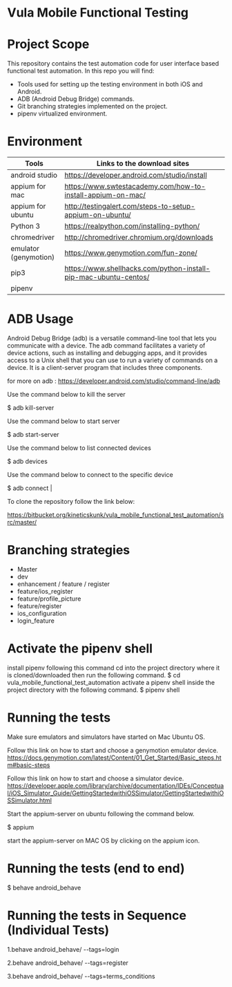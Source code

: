 # Vula Mobile Functional Testing

# Project Scope

This repository contains the test automation code for user
interface based functional test automation. 
In this repo you will find:

- Tools used for setting up the testing environment in both iOS and Android.
- ADB (Android Debug Bridge) commands.
- Git branching strategies implemented on the project.
- pipenv virtualized environment.

 

# Environment 

|Tools                       |  Links to the download sites                                        |
| -------------              | ---------------------------------------------                       |
|android studio              |https://developer.android.com/studio/install                         | 
|appium for mac              | https://www.swtestacademy.com/how-to-install-appium-on-mac/         |
|appium for ubuntu           |http://testingalert.com/steps-to-setup-appium-on-ubuntu/             |     
|Python 3                    |https://realpython.com/installing-python/                            |          
|chromedriver                |http://chromedriver.chromium.org/downloads                           |  
|emulator (genymotion)       |https://www.genymotion.com/fun-zone/                                 |  
|pip3                        |https://www.shellhacks.com/python-install-pip-mac-ubuntu-centos/     |
|pipenv                      |                                                                     |

# ADB Usage

Android Debug Bridge (adb) is a versatile command-line tool that lets you communicate with a device. 
The adb command facilitates a variety of device actions, such as installing and debugging apps, and it provides access to a Unix shell that you can use to run a variety of commands on a device.
It is a client-server program that includes three components.

for more on adb : https://developer.android.com/studio/command-line/adb

Use the command below to kill the server

$ adb kill-server 

Use the command below to start server

$ adb start-server

Use the command below to list connected devices

$ adb devices 

Use the command below to connect to the specific device

$ adb connect <device name> |


To clone the repository follow the link below:

https://bitbucket.org/kineticskunk/vula_mobile_functional_test_automation/src/master/

# Branching strategies
- Master 
- dev 
- enhancement / feature / register
- feature/ios_register
- feature/profile_picture
- feature/register
- ios_configuration
- login_feature

# Activate the pipenv shell

install pipenv following this command
cd into the project directory where it is cloned/downloaded then run the following command.
$ cd vula_mobile_functional_test_automation
activate a pipenv shell inside the project directory with the following command.
$ pipenv shell
 
# Running the tests 

Make sure emulators and simulators have started on Mac Ubuntu OS.

Follow this link on how to start and choose a genymotion emulator device. 
https://docs.genymotion.com/latest/Content/01_Get_Started/Basic_steps.htm#basic-steps

Follow this link on how to start and choose a simulator device.
https://developer.apple.com/library/archive/documentation/IDEs/Conceptual/iOS_Simulator_Guide/GettingStartedwithiOSSimulator/GettingStartedwithiOSSimulator.html

Start the appium-server on ubuntu following the command below.

$ appium 

start the appium-server on MAC OS by clicking on the appium icon.

# Running the tests (end to end)

$ behave android_behave

# Running the tests in Sequence (Individual Tests)


1.behave android_behave/ --tags=login

2.behave android_behave/ --tags=register


3.behave android_behave/ --tags=terms_conditions






